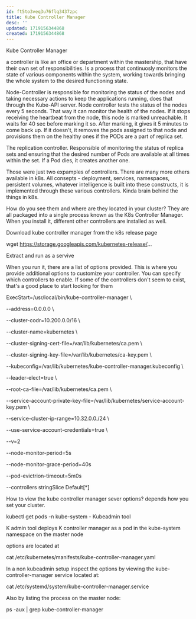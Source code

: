 ```yaml
---
id: ft5to3veq3u76flq3437zpc
title: Kube Controller Manager
desc: ''
updated: 1719156344868
created: 1719156344868
---
```

Kube Controller Manager

a controller is like an office or department within the mastership, that have their own set of responsibilities. Is a process that continuosly monitors the state of various components within the system, working towards bringing the whole system to the desired functioning state.

Node-Controller is responsible for monitoring the status of the nodes and taking necessary actions to keep the applications running, does that through the Kube-API server. Node controller tests the status of the nodes every 5 seconds. That way it can monitor the health of the nodes. If it stops receiving the heartbeat from the node, this node is marked unreachable. It waits for 40 sec before marking it so. After marking, it gives it 5 minutes to come back up. If it doesn't, it removes the pods assigned to that node and provisions them on the healthy ones if the PODs are a part of replica set. 

The replication controller. Responsible of monitoring the status of replica sets and ensuring that the desired number of Pods are available at all times within the set. If a Pod dies, it creates another one. 

Those were just two expamples of controllers. There are many more others available in k8s. All consepts - deployment, services, namespaces, persistent volumes, whatever intelligence is built into these constructs, it is implemented through these various controllers. Kinda brain behind the things in k8s. 

How do you see them and where are they located in your cluster? They are all packaged into a single process known as the K8s Controller Manager. When you install it, different other controllers are installed as well. 

Download kube controller manager from the k8s release page 

wget https://storage.googleapis.com/kubernetes-release/...

Extract and run as a servive

When you run it, there are a list of options provided. This is where you provide additional options to customize your controller. You can specify which controllers to enable. If some of the controllers don't seem to exist, that's a good place to start looking for them

ExecStart=/usr/local/bin/kube-controller-manager \\
  
  --address=0.0.0.0 \\
  
  --cluster-codr=10.200.0.0/16 \\
  
  --cluster-name=kubernetes \\
  
  --cluster-signing-cert-file=/var/lib/kubernetes/ca.pem \\
  
  --cluster-signing-key-file=/var/lib/kubernetes/ca-key.pem \\
  
  --kubeconfig=/var/lib/kubernetes/kube-controller-manager.kubeconfig \\
  
  --leader-elect=true \\
  
  --root-ca-file=/var/lib/kubernetes/ca.pem \\
  
  --service-account-private-key-file=/var/lib/kubernetes/service-account-key.pem \\

  --service-cluster-ip-range=10.32.0.0./24 \\

  --use-service-account-credentials=true \\

  --v=2

  --node-monitor-period=5s

  --node-monitor-grace-period=40s

  --pod-evictrion-timeout=5m0s

  --controllers stringSlice Default[*]

  How to view the kube controller manager sever options? depends how you set your cluster. 

  kubectl get pods -n kube-system  - Kubeadmin tool
  
  K admin tool deploys K controller manager as a pod in the kube-system namespace on the master node

  options are located at 

  cat /etc/kubernetes/manifests/kube-controller-manager.yaml

  In a non kubeadmin setup inspect the options by viewing the kube-controller-manager service located at:

  cat /etc/systemd/system/kube-controller-manager.service

Also by listing the process on the master node:

ps -aux | grep kube-controller-manager


